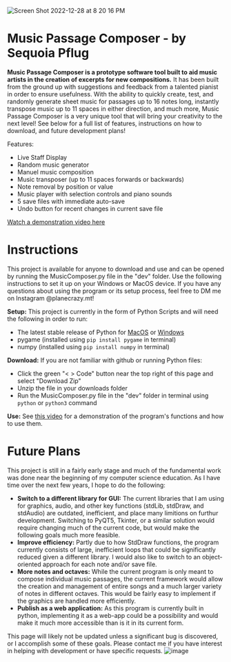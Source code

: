 ![Screen Shot 2022-12-28 at 8 20 16 PM](https://user-images.githubusercontent.com/48298639/209899047-bf375b38-fde8-4a87-b138-33679d145f44.png)

# Music Passage Composer - by Sequoia Pflug

**Music Passage Composer is a prototype software tool built to aid music artists in the creation of excerpts for new compositions.** It has been built from the ground up with suggestions and feedback from a talented pianist in order to ensure usefulness. With the ability to quickly create, test, and randomly generate sheet music for passages up to 16 notes long, instantly transpose music up to 11 spaces in either direction, and much more, Music Passage Composer is a very unique tool that will bring your creativity to the next level! See below for a full list of features, instructions on how to download, and future development plans!

Features:
-	Live Staff Display
-	Random music generator
-	Manuel music composition
-	Music transposer (up to 11 spaces forwards or backwards)
-	Note removal by position or value
-	Music player with selection controls and piano sounds
-	5 save files with immediate auto-save
-	Undo button for recent changes in current save file

[Watch a demonstration video here](https://youtu.be/-hTbvwLepy8)


# Instructions

This project is available for anyone to download and use and can be opened by running the MusicComposer.py file in the "dev" folder. Use the following instructions to set it up on your Windows or MacOS device. If you have any questions about using the program or its setup process, feel free to DM me on Instagram @planecrazy.mt!

**Setup:** This project is currently in the form of Python Scripts and will need the following in order to run:
- The latest stable release of Python for [MacOS](https://www.python.org/downloads/macos/) or [Windows](https://www.python.org/downloads/windows/)
- pygame (installed using `pip install pygame` in terminal)
- numpy (installed using `pip install numpy` in terminal)

**Download:** If you are not familiar with github or running Python files:
- Click the green "< > Code" button near the top right of this page and select "Download Zip"
- Unzip the file in your downloads folder 
- Run the MusicComposer.py file in the "dev" folder in terminal using `python` or `python3` command 

**Use:** See [this video](https://youtu.be/-hTbvwLepy8) for a demonstration of the program's functions and how to use them.


# Future Plans

This project is still in a fairly early stage and much of the fundamental work was done near the beginning of my computer science education. As I have time over the next few years, I hope to do the following:

- **Switch to a different library for GUI:** The current libraries that I am using for graphics, audio, and other key functions (stdLib, stdDraw, and stdAudio) are outdated, inefficient, and place many limitions on furthur development. Switching to PyQT5, Tkinter, or a similar solution would require changing much of the current code, but would make the following goals much more feasible. 
- **Improve efficiency:** Partly due to how StdDraw functions, the program currently consists of large, inefficient loops that could be significantly reduced given a different library. I would also like to switch to an object-oriented approach for each note and/or save file. 
- **More notes and octaves:** While the current program is only meant to compose individual music passages, the current framework would allow the creation and management of entire songs and a much larger variety of notes in different octaves. This would be fairly easy to implement if the graphics are handled more efficiently.  
- **Publish as a web application:** As this program is currently built in python, implementing it as a web-app could be a possibility and would make it much more accessible than is it in its current form. 

This page will likely not be updated unless a significant bug is discovered, or I accomplish some of these goals. Please contact me if you have interest in helping with development or have specific requests.
![image](https://user-images.githubusercontent.com/48298639/210122722-bc276264-b40a-4c0c-88d7-06fbea971f71.png)
